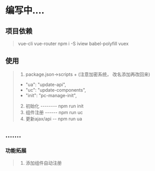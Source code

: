# 编写中....

## 项目依赖
>vue-cli vue-router
>npm i -S iview babel-polyfill vuex

## 使用
>1. package.json->scripts + (注意加密系统， 改名添加再改回来)
> * "ua": "update-api",
> * "uc": "update-components",
> * "init": "pc-manage-init",
>2. 初始化 -------- npm run init
>3. 组件注册 ------ npm run uc
>4. 更新ajax/api -- npm run ua


## .......

### 功能拓展
>1. 添加组件自动注册

